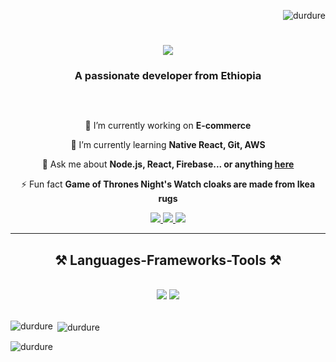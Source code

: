 <p align="right"> <img src="https://komarev.com/ghpvc/?username=durdure&label=Profile%20views&color=0e75b6&style=flat" alt="durdure" /> </p>


<h1 align="center">
    <img src="https://readme-typing-svg.herokuapp.com/?font=Righteous&size=35&center=true&vCenter=true&width=500&height=70&duration=4000&lines=Hi+There!+👋;+I'm+Duresa+Eshetu!;" />
</h1>

<h3 align="center">A passionate developer from Ethiopia</h3>

<br>
<p align="left"> <a href="https://twitter.com/" target="blank"><img src="https://img.shields.io/twitter/follow/?logo=twitter&style=for-the-badge" alt="" /></a> </p>


<div align="center">
 
 🔭 I’m currently working on **E-commerce**
 
 🌱 I’m currently learning **Native React, Git, AWS**

💬 Ask me about **Node.js, React, Firebase... or anything [here](https://github.com/durdure/durDure)**

⚡ Fun fact **Game of Thrones Night's Watch cloaks are made from Ikea rugs**

 </div>

<div align="center"> 
  <a href="mailto:duresa.eshetu@aastustudent.edu.et">
    <img src="https://img.shields.io/badge/Gmail-333333?style=for-the-badge&logo=gmail&logoColor=red" />
  </a>
  <a href="linkedin.com/in/dbekhanu-eshetu" target="_blank">
    <img src="https://img.shields.io/badge/LinkedIn-0077B5?style=for-the-badge&logo=linkedin&logoColor=white" target="_blank" />
  </a>
  <a href="https://skillsync.vercel.tech" target="_blank">
     <img src="https://img.shields.io/badge/Portfolio-FF5722?style=for-the-badge&logo=todoist&logoColor=white" target="_blank" />
  </a>
</div>


<hr/>

<h2 align="center">⚒️ Languages-Frameworks-Tools ⚒️</h2>
<br/>
<div align="center">
    <img src="https://skillicons.dev/icons?i=react,bootstrap,html,css,vscode,github,git,r" />
    <img src="https://skillicons.dev/icons?i=nodejs,python,javascript,express,firebase,mongodb,c,nextjs,mysql,flask" /><br>
</div>

<br/>

<p><img align="left" src="https://github-readme-stats.vercel.app/api/top-langs?username=durdure&show_icons=true&locale=en&layout=compact" alt="durdure" /></p>

<p>&nbsp;<img align="center" src="https://github-readme-stats.vercel.app/api?username=durdure&show_icons=true&locale=en" alt="durdure" /></p>

<p><img margin-left="300px" src="https://github-readme-streak-stats.herokuapp.com/?user=durdure&" alt="durdure" /></p>


